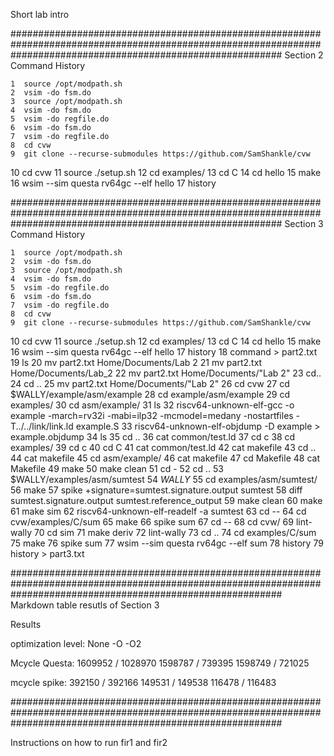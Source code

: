 Short lab intro


#################################################################################################################################################################
Section 2 Command History

    1  source /opt/modpath.sh
    2  vsim -do fsm.do
    3  source /opt/modpath.sh
    4  vsim -do fsm.do
    5  vsim -do regfile.do
    6  vsim -do fsm.do
    7  vsim -do regfile.do
    8  cd cvw
    9  git clone --recurse-submodules https://github.com/SamShankle/cvw
   10  cd cvw
   11  source ./setup.sh
   12  cd examples/
   13  cd C
   14  cd hello
   15  make
   16  wsim --sim questa rv64gc --elf hello
   17  history

#################################################################################################################################################################
Section 3 Command History

    1  source /opt/modpath.sh
    2  vsim -do fsm.do
    3  source /opt/modpath.sh
    4  vsim -do fsm.do
    5  vsim -do regfile.do
    6  vsim -do fsm.do
    7  vsim -do regfile.do
    8  cd cvw
    9  git clone --recurse-submodules https://github.com/SamShankle/cvw
   10  cd cvw
   11  source ./setup.sh
   12  cd examples/
   13  cd C
   14  cd hello
   15  make
   16  wsim --sim questa rv64gc --elf hello
   17  history
   18  command > part2.txt
   19  ls
   20  mv part2.txt Home/Documents/Lab 2
   21  mv part2.txt Home/Documents/Lab_2
   22  mv part2.txt Home/Documents/"Lab 2"
   23  cd..
   24  cd ..
   25  mv part2.txt Home/Documents/"Lab 2"
   26  cd cvw
   27  cd $WALLY/example/asm/example
   28  cd example/asm/example
   29  cd examples/
   30  cd asm/example/
   31  ls
   32  riscv64-unknown-elf-gcc -o example -march=rv32i -mabi=ilp32 -mcmodel=medany -nostartfiles -T../../link/link.ld example.S
   33  riscv64-unknown-elf-objdump -D example > example.objdump
   34  ls
   35  cd ..
   36  cat common/test.ld
   37  cd c
   38  cd examples/
   39  cd c
   40  cd C
   41  cat common/test.ld
   42  cat makefile
   43  cd ..
   44  cat makefile
   45  cd asm/example/
   46  cat makefile
   47  cd Makefile
   48  cat Makefile
   49  make
   50  make clean
   51  cd -
   52  cd ..
   53  $WALLY/examples/asm/sumtest
   54  $WALLY$
   55  cd examples/asm/sumtest/
   56  make
   57  spike +signature=sumtest.signature.output sumtest
   58  diff sumtest.signature.output sumtest.reference_output 
   59  make clean 
   60  make
   61  make sim
   62  riscv64-unknown-elf-readelf -a sumtest
   63  cd --
   64  cd cvw/examples/C/sum
   65  make
   66  spike sum
   67  cd --
   68  cd cvw/
   69  lint-wally
   70  cd sim
   71  make deriv
   72  lint-wally
   73  cd ..
   74  cd examples/C/sum
   75  make
   76  spike sum
   77  wsim --sim questa rv64gc --elf sum
   78  history
   79  history > part3.txt

#################################################################################################################################################################
Markdown table resutls of Section 3

Results

optimization level: 
None
-O
-O2

Mcycle Questa:
1609952 / 1028970
1598787 / 739395
1598749 / 721025

mcycle spike:
392150 / 392166
149531 / 149538
116478 / 116483

#################################################################################################################################################################

Instructions on how to run fir1 and fir2
